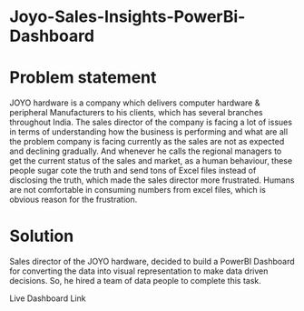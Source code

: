# Joyo-Sales-Insights-PowerBi-Dashboard
# Problem statement
JOYO hardware is a company which delivers computer hardware & peripheral Manufacturers to his clients, which has several branches throughout India. The sales director of the company is facing a lot of issues in terms of understanding how the business is performing and what are all the problem company is facing currently as the sales are not as expected and declining gradually. And whenever he calls the regional managers to get the current status of the sales and market, as a human behaviour, these people sugar cote the truth and send tons of Excel files instead of disclosing the truth, which made the sales director more frustrated. Humans are not comfortable in consuming numbers from excel files, which is obvious reason for the frustration.

# Solution
Sales director of the JOYO hardware, decided to build a PowerBI Dashboard for converting the data into visual representation to make data driven decisions. So, he hired a team of data people to complete this task.

Live Dashboard Link
